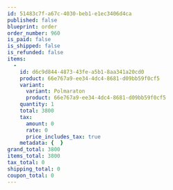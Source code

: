 ```yaml
---
id: 51483c7f-a67c-4030-beb1-e1ec3406d4ca
published: false
blueprint: order
order_number: 960
is_paid: false
is_shipped: false
is_refunded: false
items:
  -
    id: d6c9d844-4873-43fe-a5b1-8aa341a20cd0
    product: 66e767a9-ee34-4dc4-8681-d09bb59f0cf5
    variant:
      variant: Polmaraton
      product: 66e767a9-ee34-4dc4-8681-d09bb59f0cf5
    quantity: 1
    total: 3800
    tax:
      amount: 0
      rate: 0
      price_includes_tax: true
    metadata: {  }
grand_total: 3800
items_total: 3800
tax_total: 0
shipping_total: 0
coupon_total: 0
---
```

